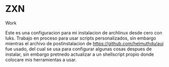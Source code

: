 # ZXN
Work

Este es una configuracion para mi instalacion de archlinux desde cero con luks.
Trabajo en proceso para usar scripts personalizados, sin embargo mientras el archivo de postinstalacion de https://github.com/helmuthdu/aui fue usado,
del cual se usa para configurar algunas cosas despues de instalar, sin embargo pretnedo actualizar a un shellscript propio donde colocare mis herramientas a usar.
